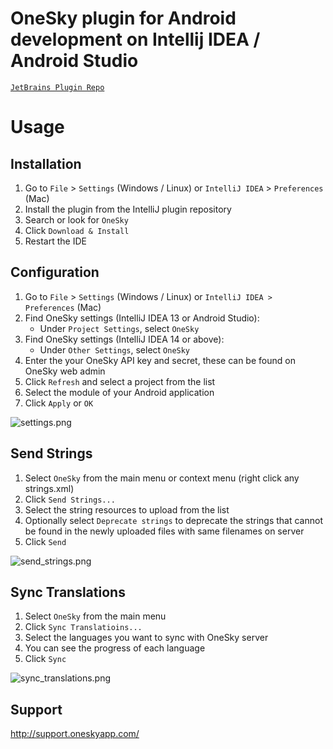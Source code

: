 OneSky plugin for Android development on Intellij IDEA / Android Studio
===============

[`JetBrains Plugin Repo`](https://plugins.jetbrains.com/plugin/7607?pr=androidstudio)

# Usage

## Installation 

1.  Go to ```File``` > ```Settings``` (Windows / Linux) or ```IntelliJ IDEA``` > ```Preferences``` (Mac)
2.  Install the plugin from the IntelliJ plugin repository
3.  Search or look for ```OneSky```
4.  Click ```Download & Install```
5.  Restart the IDE

## Configuration

1.  Go to ```File``` > ```Settings``` (Windows / Linux) or ```IntelliJ IDEA > Preferences``` (Mac)
2.  Find OneSky settings (IntelliJ IDEA 13 or Android Studio): 
    - Under ```Project Settings```, select ```OneSky```
3.  Find OneSky settings (IntelliJ IDEA 14 or above): 
    - Under ```Other Settings```, select ```OneSky```
4.  Enter the your OneSky API key and secret, these can be found on OneSky web admin
5.  Click ```Refresh``` and select a project from the list
6.  Select the module of your Android application
7.  Click ```Apply``` or ```OK```

![settings.png](https://raw.github.com/onesky/plugin-intellij/master/Images/settings.png)

## Send Strings

1. Select ```OneSky``` from the main menu or context menu (right click any strings.xml)
2. Click ```Send Strings...```
3. Select the string resources to upload from the list
4. Optionally select ```Deprecate strings``` to deprecate the strings that cannot be found in the newly uploaded files with same filenames on server
5. Click ```Send```

![send_strings.png](https://raw.github.com/onesky/plugin-intellij/master/Images/send_strings.png)

## Sync Translations

1. Select ```OneSky``` from the main menu
2. Click ```Sync Translatioins...```
3. Select the languages you want to sync with OneSky server
4. You can see the progress of each language
5. Click ```Sync```

![sync_translations.png](https://raw.github.com/onesky/plugin-intellij/master/Images/sync_translations.png)

## Support
http://support.oneskyapp.com/
